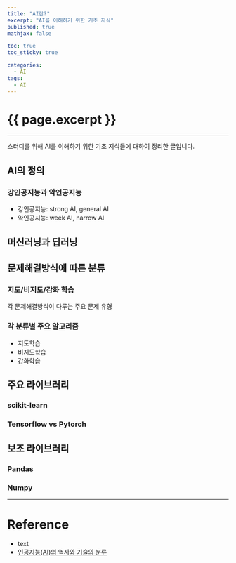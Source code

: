 ```yaml
---
title: "AI란?"
excerpt: "AI를 이해하기 위한 기초 지식"
published: true
mathjax: false

toc: true
toc_sticky: true

categories:
  - AI
tags:
  - AI
---
```

# {{ page.excerpt }}
---
스터디를 위해 AI를 이해하기 위한 기초 지식들에 대하여 정리한 글입니다.

## AI의 정의

### 강인공지능과 약인공지능

- 강인공지능: strong AI, general AI
- 약인공지능: week AI, narrow AI

## 머신러닝과 딥러닝

## 문제해결방식에 따른 분류

### 지도/비지도/강화 학습

각 문제해결방식이 다루는 주요 문제 유형

### 각 분류별 주요 알고리즘

- 지도학습
- 비지도학습
- 강화학습

## 주요 라이브러리

### scikit-learn

### Tensorflow vs Pytorch

## 보조 라이브러리

### Pandas

### Numpy

---
# Reference
- text
- [인공지능(AI)의 역사와 기술의 분류](https://saintbinary.tistory.com/21)